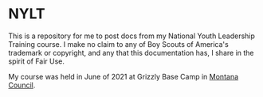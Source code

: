 # NYLT
This is a repository for me to post docs from my National Youth Leadership Training course. I make no claim to any of Boy Scouts of America's trademark or copyright, and any that this documentation has, I share in the spirit of Fair Use.

My course was held in June of 2021 at Grizzly Base Camp in [Montana Council](http://montanabsa.org/).
